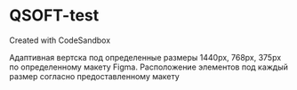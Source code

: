 # QSOFT-test
Created with CodeSandbox

Адаптивная вертска под определенные размеры 1440px, 768px, 375px по определенному макету Figma. 
Расположение элементов под каждый размер согласно предоставленному макету

